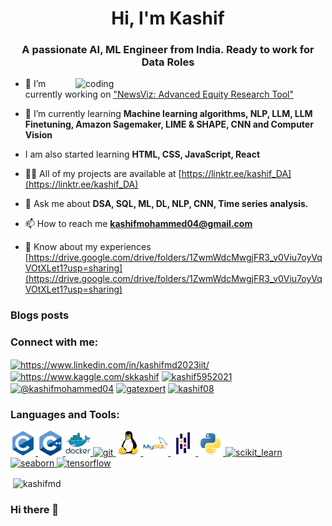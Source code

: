 <h1 align="center">Hi, I'm Kashif</h1>
<h3 align="center">A passionate AI, ML Engineer from India. Ready to work for Data Roles</h3>

<img align="right" alt="coding" width="400" src = "https://media.giphy.com\/media\/7VzgMsB6FLCilwS30v\/giphy.gif">

- 🔭 I’m currently working on ["NewsViz: Advanced Equity Research Tool"](https://github.com/KASHIFMD/NewsViz-Advanced-Equity-Research-Tool)

- 🌱 I’m currently learning **Machine learning algorithms, NLP, LLM, LLM Finetuning, Amazon Sagemaker, LIME & SHAPE, CNN and Computer Vision**

- I am also started learning **HTML, CSS, JavaScript, React**

- 👨‍💻 All of my projects are available at [https://linktr.ee/kashif_DA](https://linktr.ee/kashif_DA)

- 💬 Ask me about **DSA, SQL, ML, DL, NLP, CNN, Time series analysis.**

- 📫 How to reach me **kashifmohammed04@gmail.com**

- 📄 Know about my experiences [https://drive.google.com/drive/folders/1ZwmWdcMwgjFR3_v0Viu7oyVqVOtXLet1?usp=sharing](https://drive.google.com/drive/folders/1ZwmWdcMwgjFR3_v0Viu7oyVqVOtXLet1?usp=sharing)

### Blogs posts
<!-- BLOG-POST-LIST:START -->
<!-- BLOG-POST-LIST:END -->

<h3 align="left">Connect with me:</h3>
<p align="left">
<a href="https://linkedin.com/in/https://www.linkedin.com/in/kashifmd2023iit/" target="blank"><img align="center" src="https://raw.githubusercontent.com/rahuldkjain/github-profile-readme-generator/master/src/images/icons/Social/linked-in-alt.svg" alt="https://www.linkedin.com/in/kashifmd2023iit/" height="30" width="40" /></a>
<a href="https://kaggle.com/https://www.kaggle.com/skkashif" target="blank"><img align="center" src="https://raw.githubusercontent.com/rahuldkjain/github-profile-readme-generator/master/src/images/icons/Social/kaggle.svg" alt="https://www.kaggle.com/skkashif" height="30" width="40" /></a>
<a href="https://instagram.com/kashif5952021" target="blank"><img align="center" src="https://raw.githubusercontent.com/rahuldkjain/github-profile-readme-generator/master/src/images/icons/Social/instagram.svg" alt="kashif5952021" height="30" width="40" /></a>
<a href="https://medium.com/@kashifmohammed04" target="blank"><img align="center" src="https://raw.githubusercontent.com/rahuldkjain/github-profile-readme-generator/master/src/images/icons/Social/medium.svg" alt="@kashifmohammed04" height="30" width="40" /></a>
<a href="https://www.youtube.com/c/gatexpert" target="blank"><img align="center" src="https://raw.githubusercontent.com/rahuldkjain/github-profile-readme-generator/master/src/images/icons/Social/youtube.svg" alt="gatexpert" height="30" width="40" /></a>
<a href="https://codeforces.com/profile/kashif08" target="blank"><img align="center" src="https://raw.githubusercontent.com/rahuldkjain/github-profile-readme-generator/master/src/images/icons/Social/codeforces.svg" alt="kashif08" height="30" width="40" /></a>
</p>

<h3 align="left">Languages and Tools:</h3>
<p align="left"> <a href="https://www.cprogramming.com/" target="_blank" rel="noreferrer"> <img src="https://raw.githubusercontent.com/devicons/devicon/master/icons/c/c-original.svg" alt="c" width="40" height="40"/> </a> <a href="https://www.w3schools.com/cpp/" target="_blank" rel="noreferrer"> <img src="https://raw.githubusercontent.com/devicons/devicon/master/icons/cplusplus/cplusplus-original.svg" alt="cplusplus" width="40" height="40"/> </a> <a href="https://www.docker.com/" target="_blank" rel="noreferrer"> <img src="https://raw.githubusercontent.com/devicons/devicon/master/icons/docker/docker-original-wordmark.svg" alt="docker" width="40" height="40"/> </a> <a href="https://git-scm.com/" target="_blank" rel="noreferrer"> <img src="https://www.vectorlogo.zone/logos/git-scm/git-scm-icon.svg" alt="git" width="40" height="40"/> </a> <a href="https://www.linux.org/" target="_blank" rel="noreferrer"> <img src="https://raw.githubusercontent.com/devicons/devicon/master/icons/linux/linux-original.svg" alt="linux" width="40" height="40"/> </a> <a href="https://www.mysql.com/" target="_blank" rel="noreferrer"> <img src="https://raw.githubusercontent.com/devicons/devicon/master/icons/mysql/mysql-original-wordmark.svg" alt="mysql" width="40" height="40"/> </a> <a href="https://pandas.pydata.org/" target="_blank" rel="noreferrer"> <img src="https://raw.githubusercontent.com/devicons/devicon/2ae2a900d2f041da66e950e4d48052658d850630/icons/pandas/pandas-original.svg" alt="pandas" width="40" height="40"/> </a> <a href="https://www.python.org" target="_blank" rel="noreferrer"> <img src="https://raw.githubusercontent.com/devicons/devicon/master/icons/python/python-original.svg" alt="python" width="40" height="40"/> </a> <a href="https://scikit-learn.org/" target="_blank" rel="noreferrer"> <img src="https://upload.wikimedia.org/wikipedia/commons/0/05/Scikit_learn_logo_small.svg" alt="scikit_learn" width="40" height="40"/> </a> <a href="https://seaborn.pydata.org/" target="_blank" rel="noreferrer"> <img src="https://seaborn.pydata.org/_images/logo-mark-lightbg.svg" alt="seaborn" width="40" height="40"/> </a> <a href="https://www.tensorflow.org" target="_blank" rel="noreferrer"> <img src="https://www.vectorlogo.zone/logos/tensorflow/tensorflow-icon.svg" alt="tensorflow" width="40" height="40"/> </a> </p>

<p>&nbsp;<img align="center" src="https://github-readme-stats.vercel.app/api?username=kashifmd&show_icons=true&locale=en" alt="kashifmd" /></p>





### Hi there 👋

<!--
**KASHIFMD/KASHIFMD** is a ✨ _special_ ✨ repository because its `README.md` (this file) appears on your GitHub profile.

Here are some ideas to get you started:

- 🔭 I’m currently working on ...
- 🌱 I’m currently learning ...
- 👯 I’m looking to collaborate on ...
- 🤔 I’m looking for help with ...
- 💬 Ask me about ...
- 📫 How to reach me: ...
- 😄 Pronouns: ...
- ⚡ Fun fact: ...
-->
